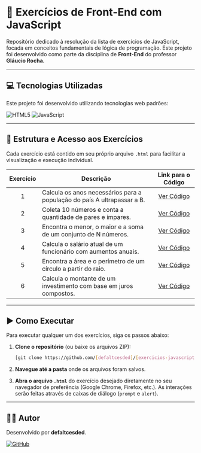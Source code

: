 # 🚀 Exercícios de Front-End com JavaScript

Repositório dedicado à resolução da lista de exercícios de JavaScript, focada em conceitos fundamentais de lógica de programação. Este projeto foi desenvolvido como parte da disciplina de **Front-End** do professor **Gláucio Rocha**.

---

## 💻 Tecnologias Utilizadas

Este projeto foi desenvolvido utilizando tecnologias web padrões:

![HTML5](https://img.shields.io/badge/html5-%23E34F26.svg?style=for-the-badge&logo=html5&logoColor=white)
![JavaScript](https://img.shields.io/badge/javascript-%23323330.svg?style=for-the-badge&logo=javascript&logoColor=%23F7DF1E)

---

## 📂 Estrutura e Acesso aos Exercícios

Cada exercício está contido em seu próprio arquivo `.html` para facilitar a visualização e execução individual.

| Exercício | Descrição                                                              | Link para o Código                                                                                        |
| :-------: | ---------------------------------------------------------------------- | :-------------------------------------------------------------------------------------------------------: |
|     1     | Calcula os anos necessários para a população do país A ultrapassar a B. | [Ver Código](./lista-1-javascript-basico/exercicio1_populacao.html)    |
|     2     | Coleta 10 números e conta a quantidade de pares e ímpares.             | [Ver Código](./lista-1-javascript-basico/exercicio2_par_impar.html)    |
|     3     | Encontra o menor, o maior e a soma de um conjunto de N números.        | [Ver Código](./lista-1-javascript-basico/exercicio3_min_max_soma.html) |
|     4     | Calcula o salário atual de um funcionário com aumentos anuais.         | [Ver Código](./lista-1-javascript-basico/exercicio4_salario.html)      |
|     5     | Encontra a área e o perímetro de um círculo a partir do raio.          | [Ver Código](./lista-1-javascript-basico/exercicio5_circulo.html)      |
|     6     | Calcula o montante de um investimento com base em juros compostos.     | [Ver Código](./lista-1-javascript-basico/exercicio6_investimento.html) |

---

## ▶️ Como Executar

Para executar qualquer um dos exercícios, siga os passos abaixo:

1.  **Clone o repositório** (ou baixe os arquivos ZIP):
    ```bash
    [git clone https://github.com/[defaltcesded]/[exercicios-javascript].git]
    ```

2.  **Navegue até a pasta** onde os arquivos foram salvos.

3.  **Abra o arquivo `.html`** do exercício desejado diretamente no seu navegador de preferência (Google Chrome, Firefox, etc.). As interações serão feitas através de caixas de diálogo (`prompt` e `alert`).

---

## 👨‍💻 Autor

Desenvolvido por **defaltcesded**.

[![GitHub](https://img.shields.io/badge/github-%23121011.svg?style=for-the-badge&logo=github&logoColor=white)](https://github.com/[defaltcesded])
